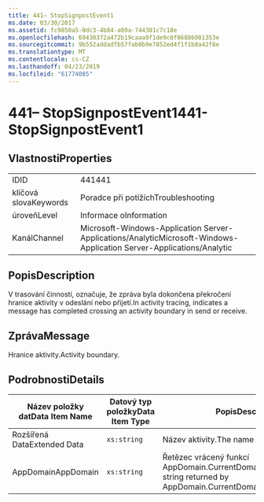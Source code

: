 ```yaml
---
title: 441– StopSignpostEvent1
ms.date: 03/30/2017
ms.assetid: fc9850a5-0dc3-4b84-a09a-744301c7c18e
ms.openlocfilehash: 69430372a472b19caaa9f1de9c0f06886001353e
ms.sourcegitcommit: 9b552addadfb57fab0b9e7852ed4f1f1b8a42f8e
ms.translationtype: MT
ms.contentlocale: cs-CZ
ms.lasthandoff: 04/23/2019
ms.locfileid: "61774085"
---
```

# <a name="441--stopsignpostevent1"></a><span data-ttu-id="c39e1-102">441– StopSignpostEvent1</span><span class="sxs-lookup"><span data-stu-id="c39e1-102">441- StopSignpostEvent1</span></span>
## <a name="properties"></a><span data-ttu-id="c39e1-103">Vlastnosti</span><span class="sxs-lookup"><span data-stu-id="c39e1-103">Properties</span></span>  
  
|||  
|-|-|  
|<span data-ttu-id="c39e1-104">ID</span><span class="sxs-lookup"><span data-stu-id="c39e1-104">ID</span></span>|<span data-ttu-id="c39e1-105">441</span><span class="sxs-lookup"><span data-stu-id="c39e1-105">441</span></span>|  
|<span data-ttu-id="c39e1-106">klíčová slova</span><span class="sxs-lookup"><span data-stu-id="c39e1-106">Keywords</span></span>|<span data-ttu-id="c39e1-107">Poradce při potížích</span><span class="sxs-lookup"><span data-stu-id="c39e1-107">Troubleshooting</span></span>|  
|<span data-ttu-id="c39e1-108">úroveň</span><span class="sxs-lookup"><span data-stu-id="c39e1-108">Level</span></span>|<span data-ttu-id="c39e1-109">Informace o</span><span class="sxs-lookup"><span data-stu-id="c39e1-109">Information</span></span>|  
|<span data-ttu-id="c39e1-110">Kanál</span><span class="sxs-lookup"><span data-stu-id="c39e1-110">Channel</span></span>|<span data-ttu-id="c39e1-111">Microsoft-Windows-Application Server-Applications/Analytic</span><span class="sxs-lookup"><span data-stu-id="c39e1-111">Microsoft-Windows-Application Server-Applications/Analytic</span></span>|  
  
## <a name="description"></a><span data-ttu-id="c39e1-112">Popis</span><span class="sxs-lookup"><span data-stu-id="c39e1-112">Description</span></span>  
 <span data-ttu-id="c39e1-113">V trasování činnosti, označuje, že zpráva byla dokončena překročení hranice aktivity v odeslání nebo přijetí.</span><span class="sxs-lookup"><span data-stu-id="c39e1-113">In activity tracing, indicates a message has completed crossing an activity boundary in send or receive.</span></span>  
  
## <a name="message"></a><span data-ttu-id="c39e1-114">Zpráva</span><span class="sxs-lookup"><span data-stu-id="c39e1-114">Message</span></span>  
 <span data-ttu-id="c39e1-115">Hranice aktivity.</span><span class="sxs-lookup"><span data-stu-id="c39e1-115">Activity boundary.</span></span>  
  
## <a name="details"></a><span data-ttu-id="c39e1-116">Podrobnosti</span><span class="sxs-lookup"><span data-stu-id="c39e1-116">Details</span></span>  
  
|<span data-ttu-id="c39e1-117">Název položky dat</span><span class="sxs-lookup"><span data-stu-id="c39e1-117">Data Item Name</span></span>|<span data-ttu-id="c39e1-118">Datový typ položky</span><span class="sxs-lookup"><span data-stu-id="c39e1-118">Data Item Type</span></span>|<span data-ttu-id="c39e1-119">Popis</span><span class="sxs-lookup"><span data-stu-id="c39e1-119">Description</span></span>|  
|--------------------|--------------------|-----------------|  
|<span data-ttu-id="c39e1-120">Rozšířená Data</span><span class="sxs-lookup"><span data-stu-id="c39e1-120">Extended Data</span></span>|`xs:string`|<span data-ttu-id="c39e1-121">Název aktivity.</span><span class="sxs-lookup"><span data-stu-id="c39e1-121">The name of the activity.</span></span>|  
|<span data-ttu-id="c39e1-122">AppDomain</span><span class="sxs-lookup"><span data-stu-id="c39e1-122">AppDomain</span></span>|`xs:string`|<span data-ttu-id="c39e1-123">Řetězec vrácený funkcí AppDomain.CurrentDomain.FriendlyName.</span><span class="sxs-lookup"><span data-stu-id="c39e1-123">The string returned by AppDomain.CurrentDomain.FriendlyName.</span></span>|
